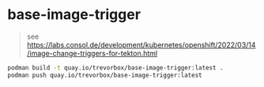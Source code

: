 # base-image-trigger

> see <https://labs.consol.de/development/kubernetes/openshift/2022/03/14/image-change-triggers-for-tekton.html>

```sh
podman build -t quay.io/trevorbox/base-image-trigger:latest .
podman push quay.io/trevorbox/base-image-trigger:latest
```
